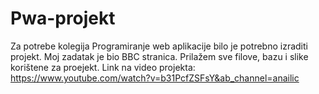 # Pwa-projekt

Za potrebe kolegija Programiranje web aplikacije bilo je potrebno izraditi projekt. Moj zadatak je bio BBC stranica. Prilažem sve filove, bazu i slike korištene za proejekt. 
Link na video projekta: https://www.youtube.com/watch?v=b31PcfZSFsY&ab_channel=anailic
